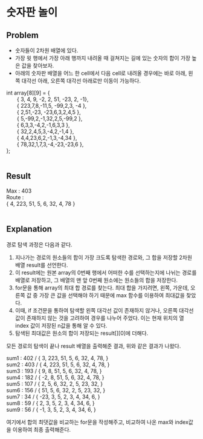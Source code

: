 # 숫자판 놀이
## Problem
- 숫자들이 2차원 배열에 있다.
- 가장 윗 행에서 가장 아래 행까지 내려올 때 걸쳐지는 길에 있는 숫자의 합이 가장 높은 값을 찾아보자.
- 아래의 숫자판 배열을 어느 한 cell에서 다음 cell로 내려올 경우에는 바로 아래, 왼쪽 대각선 아래, 오른쪽 대각선 아래로만 이동이 가능하다.

int array[8][9] = {<br/>
  { 3, 4, 9, -2, 2, 51, -23, 2, -1},<br/>
  { 223,7,8,-11,5, -99,2,3, -4 },<br/>
  { 2,51,-23, -23,6,3,2,4,5 },<br/>
  { 5,-99,2,-1,32,2,5,-99,2 },<br/>
  { 6,3,3,-4,2,-1,6,3,3 },<br/>
  { 32,2,4,5,3,-4,2,-1,4 },<br/>
  { 4,4,23,6,2,-1,3,-4,34 },<br/>
  { 78,32,1,7,3,-4,-23,-23,6 },<br/>
};<br/><br/>

## Result
Max : 403<br/>
Route :<br/>
{ 4, 223, 51, 5, 6, 32, 4, 78 }
<br/><br/>

## Explanation
경로 탐색 과정은 다음과 같다.
1. 지나가는 경로의 원소들의 합이 가장 크도록 탐색한 경로와, 그 합을 저장할 2차원 배열 result를 선언한다.
2. 이 result에는 원본 array의 0번째 행에서 어떠한 수를 선택하는지에 나뉘는 경로를 배열로 저장하고, 그 배열의 맨 앞 0번째 원소에는 원소들의 합을 저장한다.
3. for문을 통해 array의 최대 합 경로를 찾는다. 최대 합을 가지려면, 왼쪽, 가운데, 오른쪽 값 중 가장 큰 값을 선택해야 하기 때문에 max 함수를 이용하여 최대값을 찾았다.
4. 이때, if 조건문을 통하여 탐색할 왼쪽 대각선 값이 존재하지 않거나, 오른쪽 대각선 값이 존재하지 않는 것을 고려하여 경우를 나누어 주었다. 이는 현재 위치의 열 index 값이 저장된 n값을 통해 알 수 있다.
5. 탐색된 최대값은 원소의 합이 저장되는 result[][0]에 더해다.

모든 경로의 탐색이 끝나 result 배열을 출력해준 결과, 위와 같은 결과가 나왔다.

sum1 : 402 / { 3, 223, 51, 5, 6, 32, 4, 78, }<br/>
sum2 : 403 / { 4, 223, 51, 5, 6, 32, 4, 78, }<br/>
sum3 : 193 / { 9, 8, 51, 5, 6, 32, 4, 78, }<br/>
sum4 : 182 / { -2, 8, 51, 5, 6, 32, 4, 78, }<br/>
sum5 : 107 / { 2, 5, 6, 32, 2, 5, 23, 32, }<br/>
sum6 : 156 / { 51, 5, 6, 32, 2, 5, 23, 32, }<br/>
sum7 : 34 / { -23, 3, 5, 2, 3, 4, 34, 6, }<br/>
sum8 : 59 / { 2, 3, 5, 2, 3, 4, 34, 6, }<br/>
sum9 : 56 / { -1, 3, 5, 2, 3, 4, 34, 6, }<br/>

여기에서 합의 최댓값을 비교하는 for문을 작성해주고, 비교하여 나온 max와 index값을 이용하여 최종 출력해준다.
